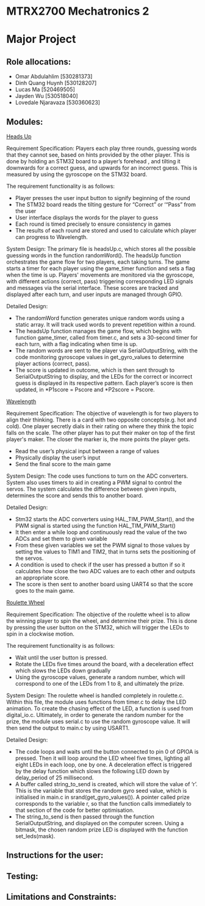 # MTRX2700 Mechatronics 2
# Major Project

## Role allocations:
- Omar Abdulahlim [530281373]
- Dinh Quang Huynh [530128207]
- Lucas Ma [520469505]
- Jayden Wu [530518040]
- Lovedale Njaravaza [530360623]

## Modules:

<ins> Heads Up <ins>


Requirement Specification: Players each play three rounds, guessing words that they cannot see, based on hints provided by the other player. This is done by holding an STM32 board to a player’s forehead , and tilting it downwards for a correct guess, and upwards for an incorrect guess. This is measured by using the gyroscope on the STM32 board.

The requirement functionality is as follows:
- Player presses the user input button to signify beginning of the round
- The STM32 board reads the tilting gesture for “Correct” or ‘“Pass” from the user
- User interface displays the words for the player to guess
- Each round is timed precisely to ensure consistency in games 
- The results of each round are stored and used to calculate which player can progress to Wavelength.

System Design: The primary file is headsUp.c, which stores all the possible guessing words in the function randomWord(). The headsUp function orchestrates the game flow for two players, each taking turns. The game starts a timer for each player using the game_timer function and sets a flag when the time is up. Players' movements are monitored via the gyroscope, with different actions (correct, pass) triggering corresponding LED signals and messages via the serial interface. These scores are tracked and displayed after each turn, and user inputs are managed through GPIO.

Detailed Design: 
- The randomWord function generates unique random words using a static array. It will track used words to prevent repetition within a round.
- The headsUp function manages the game flow, which begins with function game_timer, called from timer.c, and sets a 30-second timer for each turn, with a flag indicating when time is up.
- The random words are sent to the player via SerialOutputString, with the code monitoring gyroscope values in get_gyro_values to determine player actions (correct, pass).
- The score is updated in outcome, which is then sent through to SerialOutputString to display, and the LEDs for the correct or incorrect guess is displayed in its respective pattern.
Each player’s score is then updated, in *P1score = Pscore and *P2score = Pscore.


<ins> Wavelength <ins>


Requirement Specification: The objective of wavelength is for two players to align their thinking. There is a card with two opposite concepts(e.g. hot and cold). One player secretly dials in their rating on where they think the topic falls on the scale. The other player has to put their maker on top of the first player's maker. The closer the marker is, the more points the player gets.

- Read the user’s physical input between a range of values
- Physically display the user’s input
- Send the final score to the main game

System Design: The code uses functions to turn on the ADC converters. System also uses timers to aid in creating a PWM signal to control the servos. The system calculates the difference between given inputs, determines the score and sends this to another board.


Detailed Design:
- Stm32 starts the ADC converters using HAL_TIM_PWM_Start(), and the PWM signal is started using the function HAL_TIM_PWM_Start()
- It then enter a while loop and continuously read the value of the two ADCs and set them to given variable 
- From these given variables we set the PWM signal to those values by setting the values to TIM1 and TIM2, that in turns sets the positioning of the servos.
- A condition is used to check if the user has pressed a button if so it calculates how close the two ADC values are to each other and outputs an appropriate score.
- The score is then sent to another board using UART4 so that the score goes to the main game.


<ins> Roulette Wheel <ins>


Requirement Specification: The objective of the roulette wheel is to allow the winning player to spin the wheel, and determine their prize. This is done by pressing the user button on the STM32, which will trigger the LEDs to spin in a clockwise motion.

The requirement functionality is as follows:

- Wait until the user button is pressed.
- Rotate the LEDs five times around the board, with a deceleration effect which slows the LEDs down gradually
- Using the gyroscope values, generate a random number, which will correspond to one of the LEDs from 1 to 8, and ultimately the prize.


System Design: The roulette wheel is handled completely in roulette.c. Within this file, the module uses functions from timer.c to delay the LED animation. To create the chasing effect of the LED, a function is used from digital_io.c. Ultimately, in order to generate the random number for the prize, the module uses serial.c to use the random gyroscope value. It will then send the output to main.c by using USART1.


Detailed Design: 
- The code loops and waits until the button connected to pin 0 of GPIOA is pressed. Then it will loop around the LED wheel five times, lighting all eight LEDs in each loop, one by one. A deceleration effect is triggered by the delay function which slows the following LED down by delay_period of 25 millisecond.
- A buffer called string_to_send is created, which will store the value of ‘r’. This is the variable that stores the random gyro seed value, which is initialised in main.c in srand(get_gyro_values()). A pointer called prize corresponds to the variable r, so that the function calls immediately to that section of the code for better optimisation. 
- The string_to_send is then passed through the function SerialOutputString, and displayed on the computer screen. Using a bitmask, the chosen random prize LED is displayed with the function set_leds(mask).

## Instructions for the user:

## Testing:

## Limitations and Constraints:
